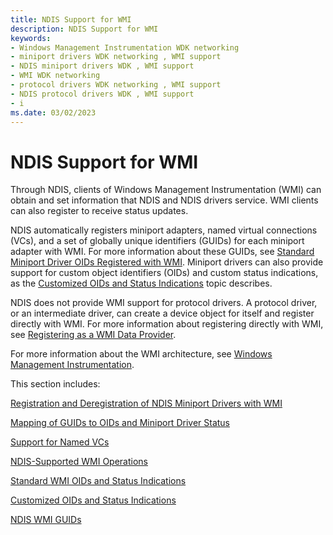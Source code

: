 ```yaml
---
title: NDIS Support for WMI
description: NDIS Support for WMI
keywords:
- Windows Management Instrumentation WDK networking
- miniport drivers WDK networking , WMI support
- NDIS miniport drivers WDK , WMI support
- WMI WDK networking
- protocol drivers WDK networking , WMI support
- NDIS protocol drivers WDK , WMI support
- i
ms.date: 03/02/2023
---
```


# NDIS Support for WMI





Through NDIS, clients of Windows Management Instrumentation (WMI) can obtain and set information that NDIS and NDIS drivers service. WMI clients can also register to receive status updates.

NDIS automatically registers miniport adapters, named virtual connections (VCs), and a set of globally unique identifiers (GUIDs) for each miniport adapter with WMI. For more information about these GUIDs, see [Standard Miniport Driver OIDs Registered with WMI](standard-miniport-driver-oids-registered-with-wmi.md). Miniport drivers can also provide support for custom object identifiers (OIDs) and custom status indications, as the [Customized OIDs and Status Indications](customized-oids-and-status-indications.md) topic describes.

NDIS does not provide WMI support for protocol drivers. A protocol driver, or an intermediate driver, can create a device object for itself and register directly with WMI. For more information about registering directly with WMI, see [Registering as a WMI Data Provider](../kernel/registering-as-a-wmi-data-provider.md).

For more information about the WMI architecture, see [Windows Management Instrumentation](../kernel/implementing-wmi.md).

This section includes:

[Registration and Deregistration of NDIS Miniport Drivers with WMI](registration-and-deregistration-of-ndis-miniport-drivers-with-wmi.md)

[Mapping of GUIDs to OIDs and Miniport Driver Status](mapping-of-guids-to-oids-and-miniport-driver-status.md)

[Support for Named VCs](support-for-named-vcs.md)

[NDIS-Supported WMI Operations](ndis-supported-wmi-operations.md)

[Standard WMI OIDs and Status Indications](standard-miniport-driver-oids-registered-with-wmi.md)

[Customized OIDs and Status Indications](customized-oids-and-status-indications.md)

[NDIS WMI GUIDs](guid-ndis-status-link-state.md)

 


